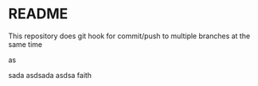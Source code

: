 # README

This repository does git hook for commit/push to multiple branches at the same time


as

sada
asdsada
asdsa
faith
